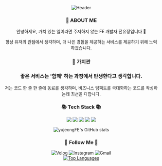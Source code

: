 <div align="center">
  <img src="https://capsule-render.vercel.app/api?type=waving&fontColor=f5f5dc&animation=fadeIn&height=300&text=Yujeong&nbsp;Jeon" alt="Header"/>
</div>

<h3 align="center">
  💛 ABOUT ME
</h3>
<p align="center">
  안녕하세요, 가치 있는 일이라면 주저하지 않는 FE 개발자 전유정입니다 👋
</p>
<p align="center">
  항상 유저의 관점에서 생각하며, 더 나은 경험을 제공하는 서비스를 제공하기 위해 노력하겠습니다. 
</p>

<h3 align="center">
  💛 가치관
</h3>

<h3 align="center">
  좋은 서비스는 '함께' 하는 과정에서 탄생한다고 생각합니다.
</h3>
<p align="center">
  저는 코드 한 줄 한 줄에 동료를 생각하며, 비즈니스 임팩트를 극대화하는 코드를 작성하는데 최선을 다합니다.
</p>


<h3 align="center">📚 Tech Stack 📚</h3>
<p align="center">
  <img src="https://img.shields.io/badge/React-61DAFB?style=flat-square&logo=React&logoColor=white"/>
  <img src="https://img.shields.io/badge/React Native-0088CC?style=flat-square&logo=React&logoColor=white"/>
   <img src="https://img.shields.io/badge/JavaScript-F7DF1E?style=flat-square&logo=Javascript&logoColor=white"/>
  <img src="https://img.shields.io/badge/HTML5-E34F26?style=flat-square&logo=HTML5&logoColor=white"/>
  <img src="https://img.shields.io/badge/CSS3-1572B6?style=flat-square&logo=CSS3&logoColor=white"/>
</p>

<div align="center">
  <img src="https://github-readme-stats.vercel.app/api?username=yujeongFE&show_icons=true&theme=radical" alt="yujeongFE's GitHub stats" />
</div>

<h3 align="center">🌈 Follow Me 🌈</h3>
<div align="center">
  <a href="https://velog.io/@kkaerrung">
    <img src="https://img.shields.io/badge/Tech%20Blog-11B48A?style=flat-square&logo=Vimeo&logoColor=white" alt="Velog"/>
  </a>
  <a href="https://www.instagram.com/owo_yjj/">
    <img src="https://img.shields.io/badge/Instagram-E4405F?style=flat-square&logo=Instagram&logoColor=white" alt="Instagram"/>
  </a>
  <a href="mailto:yujeong5236@sookmyung.ac.kr">
    <img src="https://img.shields.io/badge/Gmail-d14836?style=flat-square&logo=Gmail&logoColor=white" alt="Gmail"/>
  </a>
</div>


<div align="center">
  <a href="https://github.com/yujeongFE/github-readme-stats">
    <img src="https://github-readme-stats.vercel.app/api/top-langs/?username=yujeongFE" alt="Top Languages" />
  </a>
</div>




